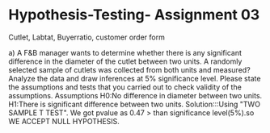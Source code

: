 # Hypothesis-Testing- Assignment 03
Cutlet, Labtat, Buyerratio, customer order form

a)     A F&B manager wants to determine whether there is any significant difference in the diameter of the cutlet between two units. A randomly selected sample of cutlets was collected from both units and measured? Analyze the data and draw inferences at 5% significance level. Please state the assumptions and tests that you carried out to check validity of the assumptions.
  Assumptions H0:No difference in diameter between two units.
              H1:There is significant difference between two units.
  Solution:::Using  "TWO SAMPLE T TEST".
              We got pvalue as 0.47 > than significance level(5%).so WE ACCEPT NULL HYPOTHESIS.  
